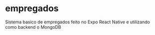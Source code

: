 # empregados
Sistema basico de empregados feito no Expo React Native e utilizando como backend o MongoDB
